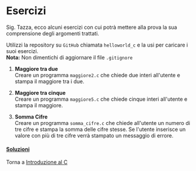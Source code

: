 # Esercizi

Sig. Tazza, ecco alcuni esercizi con cui potrà mettere alla prova
la sua comprensione degli argomenti trattati.

Utilizzi la repository su `GitHub` chiamata `helloworld_c` e la usi per caricare i suoi esercizi.<br>
**Nota:** Non dimentichi di aggiornare il file `.gitignore`

1. **Maggiore tra due**<br>
Creare un programma `maggiore2.c` che chiede due interi all'utente e stampa
il maggiore tra i due.

2. **Maggiore tra cinque**<br>
Creare un programma `maggiore5.c` che chiede cinque interi all'utente e stampa
il maggiore.

3. **Somma Cifre**<br>
Creare un programma `somma_cifre.c` che chiede all'utente un numero di tre cifre
e stampa la somma delle cifre stesse. Se l'utente inserisce un valore con più
di tre cifre verrà stampato un messaggio di errore.

<h4><a href="https://github.com/FabioZTessitore/laboratorio/tree/master/esercizi/part-i/intro-C">Soluzioni</a></h4>

Torna a [Introduzione al C](../summary.md)

